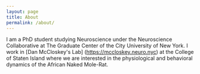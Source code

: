 ```yaml
---
layout: page
title: About
permalink: /about/
---
```


I am a PhD student studying Neuroscience under the Neuroscience Collaborative at The Graduate Center of the City University of New York.  I work in [Dan McCloskey's Lab] (https://mccloskey.neuro.nyc) at the College of Staten Island where we are interested in the physiological and behavioral dynamics of the African Naked Mole-Rat. 

